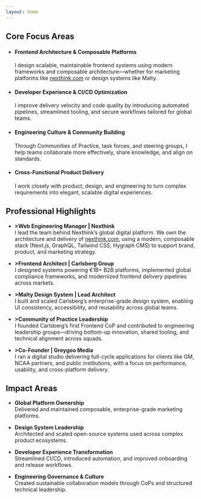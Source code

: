 ```yaml
---
layout: home
---
```


## Core Focus Areas

- #### Frontend Architecture & Composable Platforms
  I design scalable, maintainable frontend systems using modern frameworks and composable architecture—whether for marketing platforms like [nexthink.com](https://nexthink.com) or design systems like Malty.

- #### Developer Experience & CI/CD Optimization
  I improve delivery velocity and code quality by introducing automated pipelines, streamlined tooling, and secure workflows tailored for global teams.

- #### Engineering Culture & Community Building
  Through Communities of Practice, task forces, and steering groups, I help teams collaborate more effectively, share knowledge, and align on standards.

- #### Cross-Functional Product Delivery
  I work closely with product, design, and engineering to turn complex requirements into elegant, scalable digital experiences.

## Professional Highlights

- <b>>Web Engineering Manager | Nexthink</b><br/>
  I lead the team behind Nexthink’s global digital platform. We own the architecture and delivery of [nexthink.com](https://nexthink.com), using a modern, composable stack (Next.js, GraphQL, Tailwind CSS, Hygraph CMS) to support brand, product, and marketing strategy.

- <b>>Frontend Architect | Carlsberg Group</b><br/>
  I designed systems powering €1B+ B2B platforms, implemented global compliance frameworks, and modernized frontend delivery pipelines across markets.

- <b>>Malty Design System | Lead Architect</b><br/>
  I built and scaled Carlsberg’s enterprise-grade design system, enabling UI consistency, accessibility, and reusability across global teams.

- <b>>Community of Practice Leadership</b><br/>
  I founded Carlsberg’s first Frontend CoP and contributed to engineering leadership groups—driving bottom-up innovation, shared tooling, and technical alignment across squads.

- <b>>Co-Founder | Greygoo Media</b><br/>
  I ran a digital studio delivering full-cycle applications for clients like GM, NCAA partners, and public institutions, with a focus on performance, usability, and cross-platform delivery.

## Impact Areas

- <b>Global Platform Ownership</b><br/>
  Delivered and maintained composable, enterprise-grade marketing platforms.

- <b>Design System Leadership</b><br/>
  Architected and scaled open-source systems used across complex product ecosystems.

- <b>Developer Experience Transformation</b><br/>
  Streamlined CI/CD, introduced automation, and improved onboarding and release workflows.

- <b>Engineering Governance & Culture</b><br/>
  Created sustainable collaboration models through CoPs and structured technical leadership.
